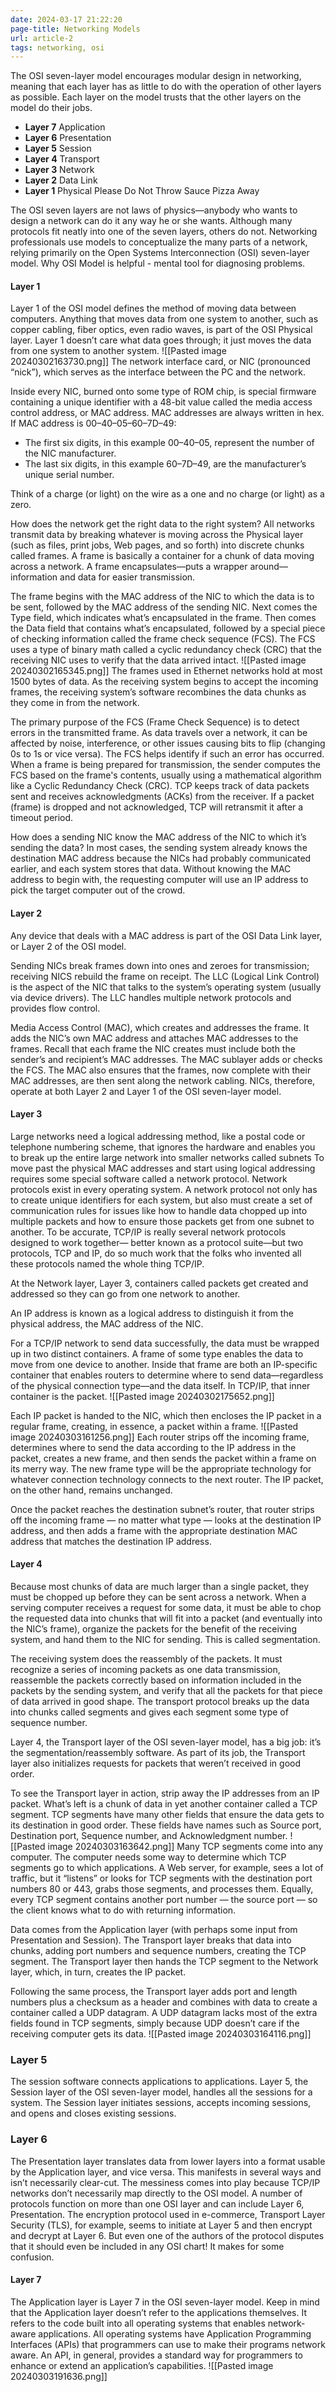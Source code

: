 ```yaml
---
date: 2024-03-17 21:22:20
page-title: Networking Models
url: article-2
tags: networking, osi
---
```

The OSI seven-layer model encourages modular design in networking, meaning that each layer has as little to do with the operation of other layers as possible.
Each layer on the model trusts that the other layers on the model do their jobs.
- **Layer 7** Application
- **Layer 6** Presentation
- **Layer 5** Session
- **Layer 4** Transport
- **Layer 3** Network
- **Layer 2** Data Link
- **Layer 1** Physical
Please Do Not Throw Sauce Pizza Away

The OSI seven layers are not laws of physics—anybody who wants to design a network can do it any way he or she wants. Although many protocols fit neatly into one of the seven layers, others do not.
Networking professionals use models to conceptualize the many parts of a network, relying primarily on the Open Systems Interconnection (OSI) seven-layer model.
Why OSI Model is helpful - mental tool for diagnosing problems.

#### Layer 1
Layer 1 of the OSI model defines the method of moving data between computers.
Anything that moves data from one system to another, such as copper cabling, fiber optics, even radio waves, is part of the OSI Physical layer.
Layer 1 doesn’t care what data goes through; it just moves the data from one system to another system.
![[Pasted image 20240302163730.png]]
The network interface card, or NIC (pronounced “nick”), which serves as the interface between the PC and the network.

Inside every NIC, burned onto some type of ROM chip, is special firmware containing a unique identifier with a 48-bit value called the media access control address, or MAC address.
MAC addresses are always written in hex.
If MAC address is 00–40–05–60–7D–49:
- The first six digits, in this example 00–40–05, represent the number of the NIC manufacturer.
- The last six digits, in this example 60–7D–49, are the manufacturer’s unique serial number.

Think of a charge (or light) on the wire as a one and no charge (or light) as a zero.

How does the network get the right data to the right system? All networks transmit data by breaking whatever is moving across the Physical layer (such as files, print jobs, Web pages, and so forth) into discrete chunks called frames. A frame is basically a container for a chunk of data moving across a network. A frame encapsulates—puts a wrapper around— information and data for easier transmission.

The frame begins with the MAC address of the NIC to which the data is to be sent, followed by the MAC address of the sending NIC. Next comes the Type field, which indicates what’s encapsulated in the frame. Then comes the Data field that contains what’s encapsulated, followed by a special piece of checking information called the frame check sequence (FCS). The FCS uses a type of binary math called a cyclic redundancy check (CRC) that the receiving NIC uses to verify that the data arrived intact.
![[Pasted image 20240302165345.png]]
The frames used in Ethernet networks hold at most 1500 bytes of data.
As the receiving system begins to accept the incoming frames, the receiving system’s software recombines the data chunks as they come in from the network.

The primary purpose of the FCS (Frame Check Sequence) is to detect errors in the transmitted frame. As data travels over a network, it can be affected by noise, interference, or other issues causing bits to flip (changing 0s to 1s or vice versa).
The FCS helps identify if such an error has occurred.
When a frame is being prepared for transmission, the sender computes the FCS based on the frame's contents, usually using a mathematical algorithm like a Cyclic Redundancy Check (CRC).
TCP keeps track of data packets sent and receives acknowledgments (ACKs) from the receiver. If a packet (frame) is dropped and not acknowledged, TCP will retransmit it after a timeout period.

How does a sending NIC know the MAC address of the NIC to which it’s sending the data?
In most cases, the sending system already knows the destination MAC address because the NICs had probably communicated earlier, and each system stores that data.
Without knowing the MAC address to begin with, the requesting computer will use an IP address to pick the target computer out of the crowd.

#### Layer 2
Any device that deals with a MAC address is part of the OSI Data Link layer, or Layer 2 of the OSI model.

Sending NICs break frames down into ones and zeroes for transmission; receiving NICS rebuild the frame on receipt.
The LLC (Logical Link Control) is the aspect of the NIC that talks to the system’s operating system (usually via device drivers). The LLC handles multiple network protocols and provides flow control.

Media Access Control (MAC), which creates and addresses the frame. It adds the NIC’s own MAC address and attaches MAC addresses to the frames.
Recall that each frame the NIC creates must include both the sender’s and recipient’s MAC addresses. The MAC sublayer adds or checks the FCS.
The MAC also ensures that the frames, now complete with their MAC addresses, are then sent along the network cabling.
NICs, therefore, operate at both Layer 2 and Layer 1 of the OSI seven-layer model.

#### Layer 3
Large networks need a logical addressing method, like a postal code or telephone numbering scheme, that ignores the hardware and enables you to break up the entire large network into smaller networks called subnets
To move past the physical MAC addresses and start using logical addressing requires some special software called a network protocol. Network protocols exist in every operating system. A network protocol not only has to create unique identifiers for each system, but also must create a set of communication rules for issues like how to handle data chopped up into multiple packets and how to ensure those packets get from one subnet to another.
To be accurate, TCP/IP is really several network protocols designed to work together— better known as a protocol suite—but two protocols, TCP and IP, do so much work that the folks who invented all these protocols named the whole thing TCP/IP.

At the Network layer, Layer 3, containers called packets get created and addressed so they can go from one network to another.

An IP address is known as a logical address to distinguish it from the physical address, the MAC address of the NIC.

For a TCP/IP network to send data successfully, the data must be wrapped up in two distinct containers.
A frame of some type enables the data to move from one device to another.
Inside that frame are both an IP-specific container that enables routers to determine where to send data—regardless of the physical connection type—and the data itself. In TCP/IP, that inner container is the packet.
![[Pasted image 20240302175652.png]]

Each IP packet is handed to the NIC, which then encloses the IP packet in a regular frame, creating, in essence, a packet within a frame.
![[Pasted image 20240303161256.png]]
Each router strips off the incoming frame, determines where to send the data according to the IP address in the packet, creates a new frame, and then sends the packet within a frame on its merry way. The new frame type will be the appropriate technology for whatever connection technology connects to the next router. The IP packet, on the other hand, remains unchanged.

Once the packet reaches the destination subnet’s router, that router strips off the incoming frame — no matter what type — looks at the destination IP address, and then adds a frame with the appropriate destination MAC address that matches the destination IP address.

#### Layer 4
Because most chunks of data are much larger than a single packet, they must be chopped up before they can be sent across a network. When a serving computer receives a request for some data, it must be able to chop the requested data into chunks that will fit into a packet (and eventually into the NIC’s frame), organize the packets for the benefit of the receiving system, and hand them to the NIC for sending. This is called segmentation.

The receiving system does the reassembly of the packets. It must recognize a series of incoming packets as one data transmission, reassemble the packets correctly based on information included in the packets by the sending system, and verify that all the packets for that piece of data arrived in good shape.
The transport protocol breaks up the data into chunks called segments and gives each segment some type of sequence number.

Layer 4, the Transport layer of the OSI seven-layer model, has a big job: it’s the segmentation/reassembly software. As part of its job, the Transport layer also initializes requests for packets that weren’t received in good order.

To see the Transport layer in action, strip away the IP addresses from an IP packet. What’s left is a chunk of data in yet another container called a TCP segment. TCP segments have many other fields that ensure the data gets to its destination in good order. These fields have names such as Source port, Destination port, Sequence number, and Acknowledgment number.
![[Pasted image 20240303163642.png]]
Many TCP segments come into any computer. The computer needs some way to determine which TCP segments go to which applications. A Web server, for example, sees a lot of traffic, but it “listens” or looks for TCP segments with the destination port numbers 80 or 443, grabs those segments, and processes them. Equally, every TCP segment contains another port number — the source port — so the client knows what to do with returning information.

Data comes from the Application layer (with perhaps some input from Presentation and Session). The Transport layer breaks that data into chunks, adding port numbers and sequence numbers, creating the TCP segment. The Transport layer then hands the TCP segment to the Network layer, which, in turn, creates the IP packet.

Following the same process, the Transport layer adds port and length numbers plus a checksum as a header and combines with data to create a container called a UDP datagram. A UDP datagram lacks most of the extra fields found in TCP segments, simply because UDP doesn’t care if the receiving computer gets its data.
![[Pasted image 20240303164116.png]]

### Layer 5
The session software connects applications to applications.
Layer 5, the Session layer of the OSI seven-layer model, handles all the sessions for a system. The Session layer initiates sessions, accepts incoming sessions, and opens and closes existing sessions.

### Layer 6
The Presentation layer translates data from lower layers into a format usable by the Application layer, and vice versa.
This manifests in several ways and isn’t necessarily clear-cut. The messiness comes into play because TCP/IP networks don’t necessarily map directly to the OSI model.
A number of protocols function on more than one OSI layer and can include Layer 6, Presentation. The encryption protocol used in e-commerce, Transport Layer Security (TLS), for example, seems to initiate at Layer 5 and then encrypt and decrypt at Layer 6. But even one of the authors of the protocol disputes that it should even be included in any OSI chart! It makes for some confusion.

#### Layer 7
The Application layer is Layer 7 in the OSI seven-layer model. Keep in mind that the Application layer doesn’t refer to the applications themselves. It refers to the code built into all operating systems that enables network-aware applications. All operating systems have Application Programming Interfaces (APIs) that programmers can use to make their programs network aware.
An API, in general, provides a standard way for programmers to enhance or extend an application’s capabilities.
![[Pasted image 20240303191636.png]]
